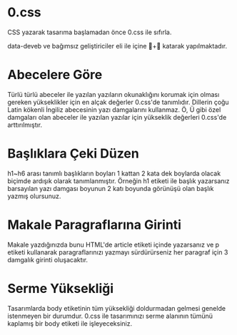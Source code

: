 # 0.css
CSS yazarak tasarıma başlamadan önce 0.css ile sıfırla.

data-deveb ve bağımsız geliştiriciler eli ile içine 🧠+💖 katarak yapılmaktadır.

# Abecelere Göre

Türlü türlü abeceler ile yazılan yazıların okunaklığını korumak için olması gereken yükseklikler için en alçak değerler 0.css'de tanımlıdır. Dillerin çoğu Latin kökenli İngiliz abecesinin yazı damgalarını kullanmaz. Ö, Ü  gibi özel damgaları olan abeceler ile yazılan yazılar için yükseklik değerleri 0.css'de arttırılmıştır.

# Başlıklara Çeki Düzen

h1~h6 arası tanımlı başlıkların boyları 1 kattan 2 kata dek boylarda olacak biçimde ardışık olarak tanımlanmıştır. Örneğin h1 etiketi ile başlık yazarsanız barsayılan yazı damgası boyunun 2 katı boyunda görünüşü olan başlık yazmış olursunuz.

# Makale Paragraflarına Girinti

Makale yazdığınızda bunu HTML'de article etiketi içinde yazarsanız ve p etiketi kullanarak paragraflarınızı yazmayı sürdürürseniz her paragraf için 3 damgalık girinti oluşacaktır.

# Serme Yüksekliği

Tasarımlarda body etiketinin tüm yüksekliği doldurmadan gelmesi genelde istenmeyen bir durumdur. 0.css ile tasarımınızı serme alanının tümünü kaplamış bir body etiketi ile işleyeceksiniz.
